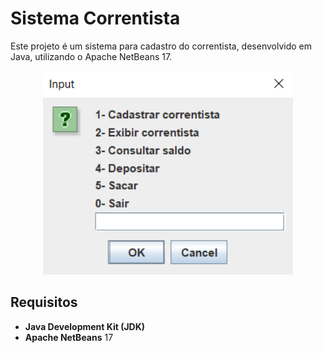 # Sistema Correntista

Este projeto é um sistema para cadastro do correntista, desenvolvido em Java, utilizando o Apache NetBeans 17.

<div align="center">
  <img src="https://github.com/lucassantos540/ProjetoContaCorrente/blob/main/preview.png?raw=true" alt="SistemaCorrentista" width="400px">
</div>

## Requisitos

- **Java Development Kit (JDK)**
- **Apache NetBeans** 17
